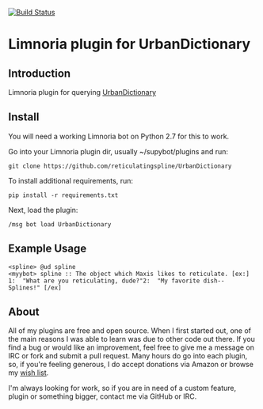 [![Build Status](https://travis-ci.org/reticulatingspline/UrbanDictionary.svg?branch=master)](https://travis-ci.org/reticulatingspline/UrbanDictionary)

# Limnoria plugin for UrbanDictionary

## Introduction

Limnoria plugin for querying [UrbanDictionary](http://www.urbandictionary.com) 

## Install

You will need a working Limnoria bot on Python 2.7 for this to work.

Go into your Limnoria plugin dir, usually ~/supybot/plugins and run:

```
git clone https://github.com/reticulatingspline/UrbanDictionary
```

To install additional requirements, run:

```
pip install -r requirements.txt 
```

Next, load the plugin:

```
/msg bot load UrbanDictionary
```

## Example Usage

```
<spline> @ud spline
<myybot> spline :: The object which Maxis likes to reticulate. [ex:] 1:  "What are you reticulating, dude?"2:  "My favorite dish-- Splines!" [/ex]
```

## About

All of my plugins are free and open source. When I first started out, one of the main reasons I was
able to learn was due to other code out there. If you find a bug or would like an improvement, feel
free to give me a message on IRC or fork and submit a pull request. Many hours do go into each plugin,
so, if you're feeling generous, I do accept donations via Amazon or browse my [wish list](http://amzn.com/w/380JKXY7P5IKE).

I'm always looking for work, so if you are in need of a custom feature, plugin or something bigger, contact me via GitHub or IRC.
